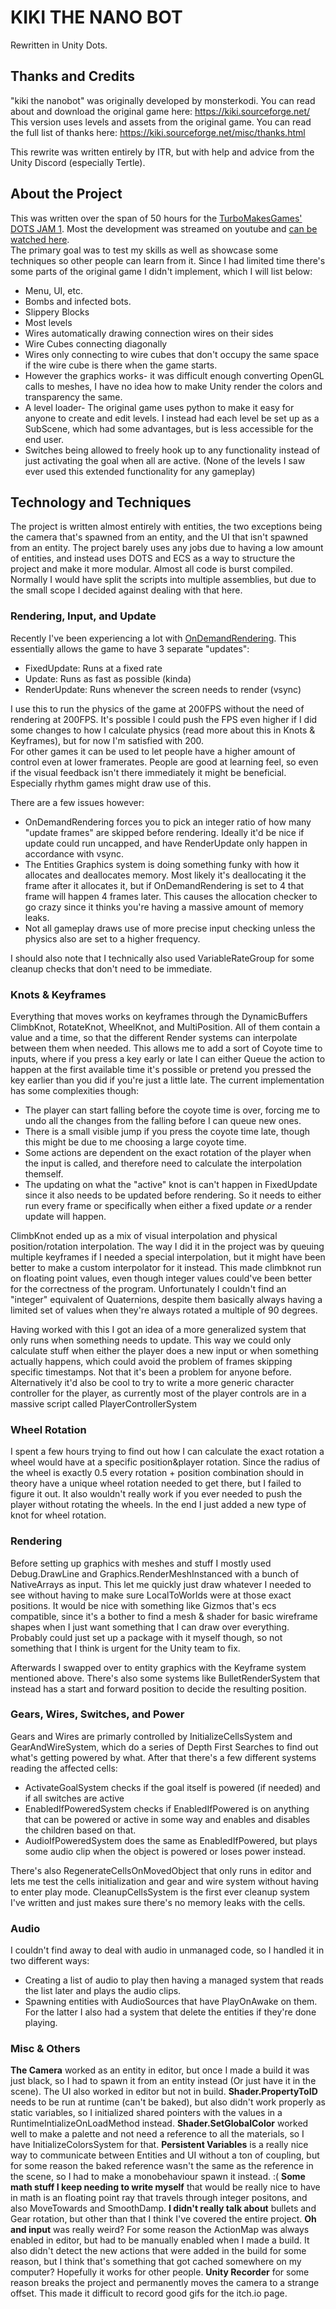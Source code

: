# KIKI THE NANO BOT
Rewritten in Unity Dots.


## Thanks and Credits
"kiki the nanobot" was originally developed by monsterkodi. You can read about and download the original game here: https://kiki.sourceforge.net/
This version uses levels and assets from the original game. You can read the full list of thanks here: https://kiki.sourceforge.net/misc/thanks.html

This rewrite was written entirely by ITR, but with help and advice from the Unity Discord (especially Tertle).

## About the Project
This was written over the span of 50 hours for the [TurboMakesGames' DOTS JAM 1](https://itch.io/jam/tmg-dots-1/rate/2833431). Most the development was streamed on youtube and [can be watched here](https://www.youtube.com/playlist?list=PL7iZ5hVutYl0Vd7BLwD2Zsp2psnRzH_hA).  
The primary goal was to test my skills as well as showcase some techniques so other people can learn from it. Since I had limited time there's some parts of the original game I didn't implement, which I will list below:

- Menu, UI, etc.
- Bombs and infected bots.
- Slippery Blocks
- Most levels
- Wires automatically drawing connection wires on their sides
- Wire Cubes connecting diagonally
- Wires only connecting to wire cubes that don't occupy the same space if the wire cube is there when the game starts.
- However the graphics works- it was difficult enough converting OpenGL calls to meshes, I have no idea how to make Unity render the colors and transparency the same.
- A level loader- The original game uses python to make it easy for anyone to create and edit levels. I instead had each level be set up as a SubScene, which had some advantages, but is less accessible for the end user.
- Switches being allowed to freely hook up to any functionality instead of just activating the goal when all are active. (None of the levels I saw ever used this extended functionality for any gameplay)


## Technology and Techniques
The project is written almost entirely with entities, the two exceptions being the camera that's spawned from an entity, and the UI that isn't spawned from an entity. The project barely uses any jobs due to having a low amount of entities, and instead uses DOTS and ECS as a way to structure the project and make it more modular. Almost all code is burst compiled.
Normally I would have split the scripts into multiple assemblies, but due to the small scope I decided against dealing with that here.  

### Rendering, Input, and Update
Recently I've been experiencing a lot with [OnDemandRendering](https://docs.unity3d.com/ScriptReference/Rendering.OnDemandRendering.html). This essentially allows the game to have 3 separate "updates":
- FixedUpdate: Runs at a fixed rate 
- Update: Runs as fast as possible (kinda)
- RenderUpdate: Runs whenever the screen needs to render (vsync)

I use this to run the physics of the game at 200FPS without the need of rendering at 200FPS. It's possible I could push the FPS even higher if I did some changes to how I calculate physics (read more about this in Knots & Keyframes), but for now I'm satisfied with 200.  
For other games it can be used to let people have a higher amount of control even at lower framerates. People are good at learning feel, so even if the visual feedback isn't there immediately it might be beneficial. Especially rhythm games might draw use of this.

There are a few issues however: 
- OnDemandRendering forces you to pick an integer ratio of how many "update frames" are skipped before rendering. Ideally it'd be nice if update could run uncapped, and have RenderUpdate only happen in accordance with vsync.
- The Entities Graphics system is doing something funky with how it allocates and deallocates memory. Most likely it's deallocating it the frame after it allocates it, but if OnDemandRendering is set to 4 that frame will happen 4 frames later. This causes the allocation checker to go crazy since it thinks you're having a massive amount of memory leaks.
- Not all gameplay draws use of more precise input checking unless the physics also are set to a higher frequency.  

I should also note that I technically also used VariableRateGroup for some cleanup checks that don't need to be immediate.


### Knots & Keyframes
Everything that moves works on keyframes through the DynamicBuffers ClimbKnot, RotateKnot, WheelKnot, and MultiPosition. All of them contain a value and a time, so that the different Render systems can interpolate between them when needed.
This allows me to add a sort of Coyote time to inputs, where if you press a key early or late I can either Queue the action to happen at the first available time it's possible or pretend you pressed the key earlier than you did if you're just a little late.
The current implementation has some complexities though:
- The player can start falling before the coyote time is over, forcing me to undo all the changes from the falling before I can queue new ones.
- There is a small visible jump if you press the coyote time late, though this might be due to me choosing a large coyote time.
- Some actions are dependent on the exact rotation of the player when the input is called, and therefore need to calculate the interpolation themself.
- The updating on what the "active" knot is can't happen in FixedUpdate since it also needs to be updated before rendering. So it needs to either run every frame or specifically when either a fixed update _or_ a render update will happen.

ClimbKnot ended up as a mix of visual interpolation and physical position/rotation interpolation. The way I did it in the project was by queuing multiple keyframes if I needed a special interpolation, but it might have been better to make a custom interpolator for it instead.
This made climbknot run on floating point values, even though integer values could've been better for the correctness of the program. Unfortunately I couldn't find an "integer" equivalent of Quaternions, despite them basically always having a limited set of values when they're always rotated a multiple of 90 degrees.

Having worked with this I got an idea of a more generalized system that only runs when something needs to update. This way we could only calculate stuff when either the player does a new input or when something actually happens, which could avoid the problem of frames skipping specific timestamps. Not that it's been a problem for anyone before.
Alternatively it'd also be cool to try to write a more generic character controller for the player, as currently most of the player controls are in a massive script called PlayerControllerSystem

### Wheel Rotation
I spent a few hours trying to find out how I can calculate the exact rotation a wheel would have at a specific position&player rotation. Since the radius of the wheel is exactly 0.5 every rotation + position combination should in theory have a unique wheel rotation needed to get there, but I failed to figure it out. It also wouldn't really work if you ever needed to push the player without rotating the wheels.
In the end I just added a new type of knot for wheel rotation.


### Rendering
Before setting up graphics with meshes and stuff I mostly used Debug.DrawLine and Graphics.RenderMeshInstanced with a bunch of NativeArrays as input. This let me quickly just draw whatever I needed to see without having to make sure LocalToWorlds were at those exact positions. 
It would be nice with something like Gizmos that's ecs compatible, since it's a bother to find a mesh & shader for basic wireframe shapes when I just want something that I can draw over everything. Probably could just set up a package with it myself though, so not something that I think is urgent for the Unity team to fix.

Afterwards I swapped over to entity graphics with the Keyframe system mentioned above. There's also some systems like BulletRenderSystem that instead has a start and forward position to decide the resulting position.

### Gears, Wires, Switches, and Power
Gears and Wires are primarly controlled by InitializeCellsSystem and GearAndWireSystem, which do a series of Depth First Searches to find out what's getting powered by what. After that there's a few different systems reading the affected cells:
- ActivateGoalSystem checks if the goal itself is powered (if needed) and if all switches are active
- EnabledIfPoweredSystem checks if EnabledIfPowered is on anything that can be powered or active in some way and enables and disables the children based on that.
- AudioIfPoweredSystem does the same as EnabledIfPowered, but plays some audio clip when the object is powered or loses power instead.

There's also RegenerateCellsOnMovedObject that only runs in editor and lets me test the cells initialization and gear and wire system without having to enter play mode.
CleanupCellsSystem is the first ever cleanup system I've written and just makes sure there's no memory leaks with the cells.

### Audio
I couldn't find away to deal with audio in unmanaged code, so I handled it in two different ways:
- Creating a list of audio to play then having a managed system that reads the list later and plays the audio clips.
- Spawning entities with AudioSources that have PlayOnAwake on them.
For the latter I also had a system that delete the entities if they're done playing.

### Misc & Others
**The Camera** worked as an entity in editor, but once I made a build it was just black, so I had to spawn it from an entity instead (Or just have it in the scene). The UI also worked in editor but not in build.
**Shader.PropertyToID** needs to be run at runtime (can't be baked), but also didn't work properly as static variables, so I initialized shared pointers with the values in a RuntimeIntializeOnLoadMethod instead.
**Shader.SetGlobalColor** worked well to make a palette and not need a reference to all the materials, so I have InitializeColorsSystem for that.
**Persistent Variables** is a really nice way to communicate between Entities and UI without a ton of coupling, but for some reason the baked reference wasn't the same as the reference in the scene, so I had to make a monobehaviour spawn it instead. :(
**Some math stuff I keep needing to write myself** that would be really nice to have in math is an floating point ray that travels through integer positons, and also MoveTowards and SmoothDamp.
**I didn't really talk about** bullets and Gear rotation, but other than that I think I've covered the entire project.
**Oh and input** was really weird? For some reason the ActionMap was always enabled in editor, but had to be manually enabled when I made a build. It also didn't detect the new actions that were added in the build for some reason, but I think that's something that got cached somewhere on my computer? Hopefully it works for other people.
**Unity Recorder** for some reason breaks the project and permanently moves the camera to a strange offset. This made it difficult to record good gifs for the itch.io page.